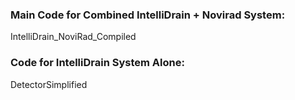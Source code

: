 ### Main Code for Combined IntelliDrain + Novirad System: 

IntelliDrain_NoviRad_Compiled

### Code for IntelliDrain System Alone: 

DetectorSimplified
